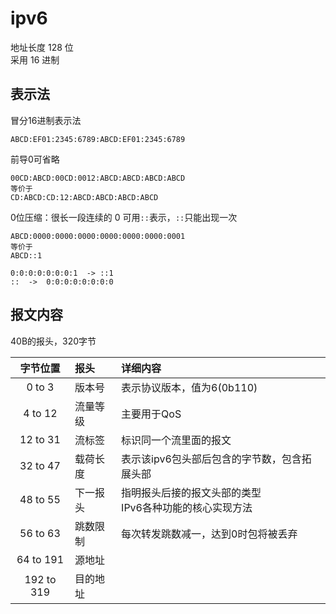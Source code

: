 # ipv6  
地址长度 128 位  
采用 16 进制  

## 表示法  
冒分16进制表示法  
```
ABCD:EF01:2345:6789:ABCD:EF01:2345:6789  
```
前导0可省略  
```
00CD:ABCD:00CD:0012:ABCD:ABCD:ABCD:ABCD  
等价于  
CD:ABCD:CD:12:ABCD:ABCD:ABCD:ABCD
```   
0位压缩：很长一段连续的 0 可用`::`表示，`::`只能出现一次  
```
ABCD:0000:0000:0000:0000:0000:0000:0001
等价于  
ABCD::1  
```
```
0:0:0:0:0:0:0:1  -> ::1
::  ->  0:0:0:0:0:0:0:0  
```

## 报文内容  
40B的报头，320字节  

| 字节位置 | 报头 | 详细内容 |
| :-: | :-- | :-- |
| 0 to 3 | 版本号 | 表示协议版本，值为6(0b110) |
| 4 to 12 | 流量等级 | 主要用于QoS |  
| 12 to 31 | 流标签 | 标识同一个流里面的报文 |
| 32 to 47 | 载荷长度 | 表示该ipv6包头部后包含的字节数，包含拓展头部 |
| 48 to 55 | 下一报头 | 指明报头后接的报文头部的类型<br>IPv6各种功能的核心实现方法 |
| 56 to 63 | 跳数限制 | 每次转发跳数减一，达到0时包将被丢弃 |
| 64 to 191 | 源地址 | | 
| 192 to 319 | 目的地址 | |
